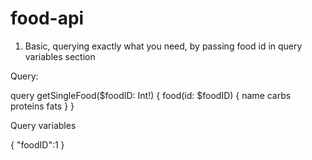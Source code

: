 # food-api

1) Basic, querying exactly what you need, by passing food id in query variables section

Query: 

query getSingleFood($foodID: Int!) {
  food(id: $foodID) {
    name
    carbs
    proteins
    fats
  }
}

Query variables

{ 
    "foodID":1
}
